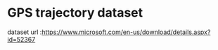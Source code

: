 # GPS trajectory dataset
dataset url :https://www.microsoft.com/en-us/download/details.aspx?id=52367
